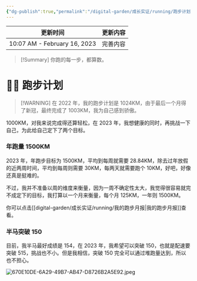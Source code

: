 ```yaml
---
{"dg-publish":true,"permalink":"/digital-garden/成长实证/running/跑步计划/","noteIcon":"1","created":"","updated":""}
---
```



| 更新时间                         | 更新内容 |
| ---------------------------- | ---- |
| 10:07 AM - February 16, 2023 | 完善内容 |

> [!Summary] 你跑的每一步，都算数。

# 🏃🏻 跑步计划

> [!WARNING] 在 2022 年，我的跑步计划是 1024KM，由于最后一个月得了新冠，最终完成了 1003KM，我为自己感到骄傲。

1000KM，对我来说完成得还算轻松，在 2023 年，我想健康的同时，再挑战一下自己，为此给自己定下了两个目标。

### 年跑量 1500KM

2023 年，年跑步目标为 1500KM，平均到每周就需要 28.84KM，除去过年放假的近两周时间，平均到每周则需要 30KM，每两天就需要跑个 10KM，好吧，好像还真是挺难的。

不过，我并不准备以周的维度来衡量，因为一周不确定性太大，我觉得很容易就完不成定下的目标，我打算以一个月来衡量，每个月 125KM，一年则 1500KM。

你可以点击[[digital-garden/成长实证/running/我的跑步月报\|我的跑步月报]]查看。

### 半马突破 150

目前，我半马最好成绩是 154，在 2023 年，我希望可以突破 150，也就是配速要突破 515，挑战也不小。但是我相信，突破 150 完全可以通过堆跑量达到，所以也不担心。

![670E10DE-6A29-49B7-AB47-D8726B2A5E92.jpeg](/img/user/digital-garden/%E6%88%90%E9%95%BF%E5%AE%9E%E8%AF%81/running/assets/2023-01%E6%9C%88%E8%8B%B1%E8%AF%AD%E5%AD%A6%E4%B9%A0%E6%89%93%E5%8D%A1/670E10DE-6A29-49B7-AB47-D8726B2A5E92.jpeg)
